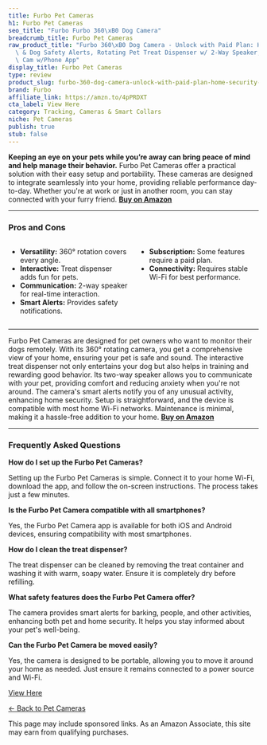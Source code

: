 ```yaml
---
title: Furbo Pet Cameras
h1: Furbo Pet Cameras
seo_title: "Furbo Furbo 360\xB0 Dog Camera"
breadcrumb_title: Furbo Pet Cameras
raw_product_title: "Furbo 360\xB0 Dog Camera - Unlock with Paid Plan: Home Security\
  \ & Dog Safety Alerts, Rotating Pet Treat Dispenser w/ 2-Way Speaker, Smart Indoor\
  \ Cam w/Phone App"
display_title: Furbo Pet Cameras
type: review
product_slug: furbo-360-dog-camera-unlock-with-paid-plan-home-security-dog-safety-ale-4560df8f
brand: Furbo
affiliate_link: https://amzn.to/4pPRDXT
cta_label: View Here
category: Tracking, Cameras & Smart Collars
niche: Pet Cameras
publish: true
stub: false
---
```


<div id="intro" class="full-width">
  <p><strong>Keeping an eye on your pets while you’re away can bring peace of mind and help manage their behavior.</strong> Furbo Pet Cameras offer a practical solution with their easy setup and portability. These cameras are designed to integrate seamlessly into your home, providing reliable performance day-to-day. Whether you're at work or just in another room, you can stay connected with your furry friend. <a href="https://amzn.to/4pPRDXT" rel="nofollow sponsored noopener" target="_blank"><strong>Buy on Amazon</strong></a></p>
</div>

<hr />
<h3 id="pros-cons">Pros and Cons</h3>
<div class="pc-grid" style="display:grid;grid-template-columns:1fr 1fr;gap:16px;">
  <ul>
    <li><strong>Versatility:</strong> 360° rotation covers every angle.</li>
    <li><strong>Interactive:</strong> Treat dispenser adds fun for pets.</li>
    <li><strong>Communication:</strong> 2-way speaker for real-time interaction.</li>
    <li><strong>Smart Alerts:</strong> Provides safety notifications.</li>
  </ul>
  <ul>
    <li><strong>Subscription:</strong> Some features require a paid plan.</li>
    <li><strong>Connectivity:</strong> Requires stable Wi-Fi for best performance.</li>
  </ul>
</div>
<hr />

<div class="full-width">
  <p>Furbo Pet Cameras are designed for pet owners who want to monitor their dogs remotely. With its 360° rotating camera, you get a comprehensive view of your home, ensuring your pet is safe and sound. The interactive treat dispenser not only entertains your dog but also helps in training and rewarding good behavior. Its two-way speaker allows you to communicate with your pet, providing comfort and reducing anxiety when you're not around. The camera's smart alerts notify you of any unusual activity, enhancing home security. Setup is straightforward, and the device is compatible with most home Wi-Fi networks. Maintenance is minimal, making it a hassle-free addition to your home. <a href="https://amzn.to/4pPRDXT" rel="nofollow sponsored noopener" target="_blank"><strong>Buy on Amazon</strong></a></p>
</div>

<hr />
<h3 id="faqs">Frequently Asked Questions</h3>

<p><strong>How do I set up the Furbo Pet Cameras?</strong></p>
<p>Setting up the Furbo Pet Cameras is simple. Connect it to your home Wi-Fi, download the app, and follow the on-screen instructions. The process takes just a few minutes.</p>

<p><strong>Is the Furbo Pet Camera compatible with all smartphones?</strong></p>
<p>Yes, the Furbo Pet Camera app is available for both iOS and Android devices, ensuring compatibility with most smartphones.</p>

<p><strong>How do I clean the treat dispenser?</strong></p>
<p>The treat dispenser can be cleaned by removing the treat container and washing it with warm, soapy water. Ensure it is completely dry before refilling.</p>

<p><strong>What safety features does the Furbo Pet Camera offer?</strong></p>
<p>The camera provides smart alerts for barking, people, and other activities, enhancing both pet and home security. It helps you stay informed about your pet's well-being.</p>

<p><strong>Can the Furbo Pet Camera be moved easily?</strong></p>
<p>Yes, the camera is designed to be portable, allowing you to move it around your home as needed. Just ensure it remains connected to a power source and Wi-Fi.</p>
<p><a class="btn" href="https://amzn.to/4pPRDXT" target="_blank" rel="nofollow sponsored noopener">View Here</a></p>
<p><a href="/roundups/tracking-cameras-smart-collars/pet-cameras/">← Back to Pet Cameras</a></p>
<aside class="disclosure">This page may include sponsored links. As an Amazon Associate, this site may earn from qualifying purchases.</aside>

